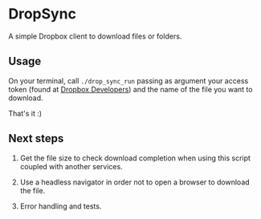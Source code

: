 # DropSync

A simple Dropbox client to download files or folders.


## Usage

On your terminal, call `./drop_sync_run` passing as argument your access token (found at [Dropbox Developers](https://www.dropbox.com/developers)) and the name of the file you want to download.

That's it :)


## Next steps

1) Get the file size to check download completion when using this script coupled with another services.

2) Use a headless navigator in order not to open a browser to download the file.

3) Error handling and tests.